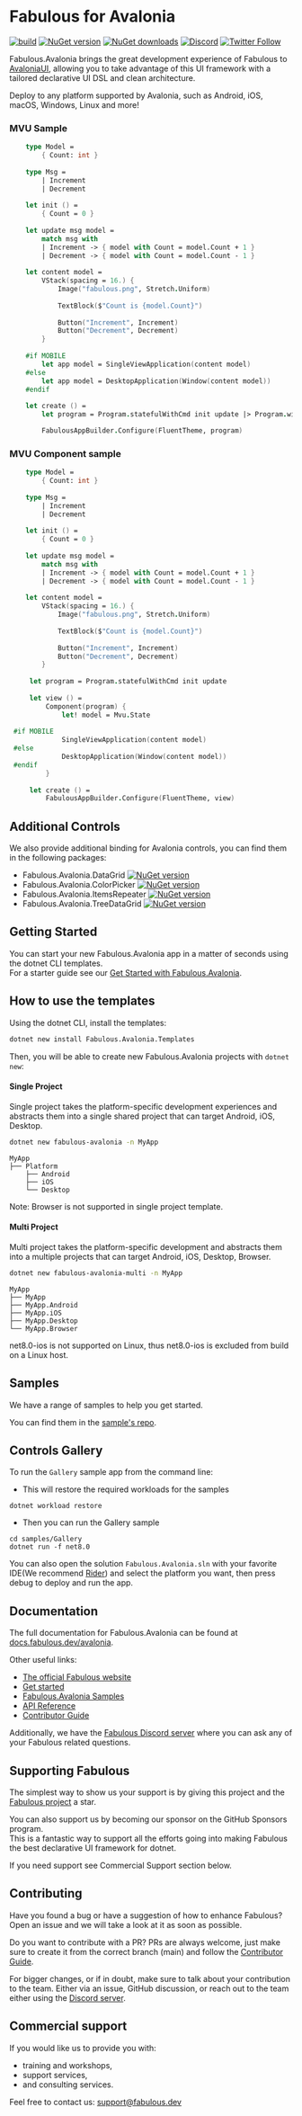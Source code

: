 # Fabulous for Avalonia

[![build](https://img.shields.io/github/actions/workflow/status/fabulous-dev/Fabulous.Avalonia/build.yml?branch=main)](https://github.com/fabulous-dev/Fabulous.Avalonia/actions/workflows/build.yml) [![NuGet version](https://img.shields.io/nuget/v/Fabulous.Avalonia)](https://www.nuget.org/packages/Fabulous.Avalonia#readme-body-tab) [![NuGet downloads](https://img.shields.io/nuget/dt/Fabulous.Avalonia)](https://www.nuget.org/packages/Fabulous.Avalonia) [![Discord](https://img.shields.io/discord/716980335593914419?label=discord&logo=discord)](https://discord.gg/bpTJMbSSYK) [![Twitter Follow](https://img.shields.io/twitter/follow/FabulousAppDev?style=social)](https://twitter.com/FabulousAppDev)

Fabulous.Avalonia brings the great development experience of Fabulous to [AvaloniaUI](https://github.com/AvaloniaUI/Avalonia), allowing you to take advantage of this UI framework with a tailored declarative UI DSL and clean architecture.

Deploy to any platform supported by Avalonia, such as Android, iOS, macOS, Windows, Linux and more!

### MVU Sample

```fs
    type Model =
        { Count: int }
    
    type Msg =
        | Increment
        | Decrement
    
    let init () =
        { Count = 0 }
    
    let update msg model =
        match msg with
        | Increment -> { model with Count = model.Count + 1 }
        | Decrement -> { model with Count = model.Count - 1 }
    
    let content model =
        VStack(spacing = 16.) {
            Image("fabulous.png", Stretch.Uniform)
    
            TextBlock($"Count is {model.Count}")
    
            Button("Increment", Increment)
            Button("Decrement", Decrement)
        }
        
    #if MOBILE
        let app model = SingleViewApplication(content model)
    #else
        let app model = DesktopApplication(Window(content model))
    #endif
    
    let create () =
        let program = Program.statefulWithCmd init update |> Program.withView app

        FabulousAppBuilder.Configure(FluentTheme, program)
```

### MVU Component sample

```fs
    type Model =
        { Count: int }
    
    type Msg =
        | Increment
        | Decrement
    
    let init () =
        { Count = 0 }
    
    let update msg model =
        match msg with
        | Increment -> { model with Count = model.Count + 1 }
        | Decrement -> { model with Count = model.Count - 1 }
    
    let content model =
        VStack(spacing = 16.) {
            Image("fabulous.png", Stretch.Uniform)
    
            TextBlock($"Count is {model.Count}")
    
            Button("Increment", Increment)
            Button("Decrement", Decrement)
        }
        
     let program = Program.statefulWithCmd init update
    
     let view () =
         Component(program) {
             let! model = Mvu.State
    
 #if MOBILE
             SingleViewApplication(content model)
 #else
             DesktopApplication(Window(content model))
 #endif
         }
    
     let create () =
         FabulousAppBuilder.Configure(FluentTheme, view)
```

## Additional Controls

We also provide additional binding for Avalonia controls, you can find them in the following packages:

- Fabulous.Avalonia.DataGrid [![NuGet version](https://img.shields.io/nuget/v/Fabulous.Avalonia.DataGrid)](https://www.nuget.org/packages/Fabulous.Avalonia.DataGrid#readme-body-tab)
- Fabulous.Avalonia.ColorPicker [![NuGet version](https://img.shields.io/nuget/v/Fabulous.Avalonia.ColorPicker)](https://www.nuget.org/packages/Fabulous.Avalonia.ColorPicker#readme-body-tab)
- Fabulous.Avalonia.ItemsRepeater [![NuGet version](https://img.shields.io/nuget/v/Fabulous.Avalonia.ItemsRepeater)](https://www.nuget.org/packages/Fabulous.Avalonia.ItemsRepeater#readme-body-tab)
- Fabulous.Avalonia.TreeDataGrid [![NuGet version](https://img.shields.io/nuget/v/Fabulous.Avalonia.TreeDataGrid)](https://www.nuget.org/packages/Fabulous.Avalonia.TreeDataGrid#readme-body-tab)

## Getting Started

You can start your new Fabulous.Avalonia app in a matter of seconds using the dotnet CLI templates.  
For a starter guide see our [Get Started with Fabulous.Avalonia](https://docs.fabulous.dev/avalonia/get-started).

## How to use the templates

Using the dotnet CLI, install the templates:

```sh
dotnet new install Fabulous.Avalonia.Templates
```

Then, you will be able to create new Fabulous.Avalonia projects with `dotnet new`:

#### Single Project

Single project takes the platform-specific development experiences and abstracts them into a single shared project that can target Android, iOS, Desktop.

```sh
dotnet new fabulous-avalonia -n MyApp
```

```tree
MyApp
├── Platform
    ├── Android
    ├── iOS
    └── Desktop
```

Note: Browser is not supported in single project template.

#### Multi Project

Multi project takes the platform-specific development and abstracts them into a multiple projects that can target Android, iOS, Desktop, Browser.

```sh
dotnet new fabulous-avalonia-multi -n MyApp
```

```tree
MyApp
├── MyApp
├── MyApp.Android
├── MyApp.iOS
├── MyApp.Desktop
└── MyApp.Browser
```

net8.0-ios is not supported on Linux, thus net8.0-ios is excluded from build on a Linux host.

## Samples
We have a range of samples to help you get started.

You can find them in the [sample's repo](https://github.com/fabulous-dev/Fabulous.Avalonia.Samples).

## Controls Gallery
To run the `Gallery` sample app from the command line:

- This will restore the required workloads for the samples

```shell
dotnet workload restore
```

- Then you can run the Gallery sample

```shell
cd samples/Gallery
dotnet run -f net8.0
```

You can also open the solution `Fabulous.Avalonia.sln` with your favorite IDE(We recommend [Rider](https://www.jetbrains.com/rider/)) and select the platform you want, then press debug to deploy and run the app.

## Documentation

The full documentation for Fabulous.Avalonia can be found at [docs.fabulous.dev/avalonia](https://docs.fabulous.dev/avalonia).

Other useful links:
- [The official Fabulous website](https://fabulous.dev)
- [Get started](https://docs.fabulous.dev/avalonia/get-started)
- [Fabulous.Avalonia Samples](https://github.com/fabulous-dev/Fabulous.Avalonia.Samples)
- [API Reference](https://api.fabulous.dev/avalonia)
- [Contributor Guide](CONTRIBUTING.md)

Additionally, we have the [Fabulous Discord server](https://discord.gg/bpTJMbSSYK) where you can ask any of your Fabulous related questions.

## Supporting Fabulous

The simplest way to show us your support is by giving this project and the [Fabulous project](https://github.com/fabulous-dev/Fabulous) a star.

You can also support us by becoming our sponsor on the GitHub Sponsors program.  
This is a fantastic way to support all the efforts going into making Fabulous the best declarative UI framework for dotnet.

If you need support see Commercial Support section below.

## Contributing

Have you found a bug or have a suggestion of how to enhance Fabulous? Open an issue and we will take a look at it as soon as possible.

Do you want to contribute with a PR? PRs are always welcome, just make sure to create it from the correct branch (main) and follow the [Contributor Guide](CONTRIBUTING.md).

For bigger changes, or if in doubt, make sure to talk about your contribution to the team. Either via an issue, GitHub discussion, or reach out to the team either using the [Discord server](https://discord.gg/bpTJMbSSYK).

## Commercial support

If you would like us to provide you with:

- training and workshops,
- support services,
- and consulting services.

Feel free to contact us: [support@fabulous.dev](mailto:support@fabulous.dev)
